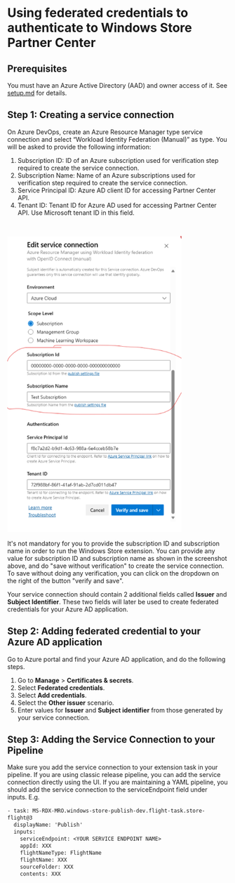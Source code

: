# Using federated credentials to authenticate to Windows Store Partner Center

## Prerequisites
You must have an Azure Active Directory (AAD) and owner access of it. See [setup.md](setup.md) for details.

## Step 1: Creating a service connection
On Azure DevOps, create an Azure Resource Manager type service connection and select “Workload Identity Federation (Manual)” as type. You will be asked to provide the following information:

1. Subscription ID: ID of an Azure subscription used for verification step required to create the service connection.
2. Subscription Name: Name of an Azure subscriptions used for verification step required to create the service connection.
3. Service Principal ID: Azure AD client ID for accessing Partner Center API. 
4. Tenant ID: Tenant ID for Azure AD used for accessing Partner Center API. Use Microsoft tenant ID in this field. 

<br />

![alt text](serviceconnection_wif.png)

It's not mandatory for you to provide the subscription ID and subscription name in order to run the Windows Store extension. You can provide any value for subscription ID and subscription name as shown in the screenshot above, and do "save without verification" to create the service connection. To save without doing any verification, you can click on the dropdown on the right of the button "verify and save".

Your service connection should contain 2 additional fields called **Issuer** and **Subject Identifier**. These two fields will later be used to create federated credentials for your Azure AD application.

## Step 2: Adding federated credential to your Azure AD application
Go to Azure portal and find your Azure AD application, and do the following steps.

1. Go to **Manage** > **Certificates & secrets**.
2. Select **Federated credentials**.
3. Select **Add credentials**.
4. Select the **Other issuer** scenario.
5. Enter values for **Issuer** and **Subject identifier** from those generated by your service connection.

## Step 3: Adding the Service Connection to your Pipeline
Make sure you add the service connection to your extension task in your pipeline. If you are using classic release pipeline, you can add the service connection directly using the UI. If you are maintaining a YAML pipeline, you should add the service connection to the serviceEndpoint field under inputs. E.g. 

```
- task: MS-RDX-MRO.windows-store-publish-dev.flight-task.store-flight@3
  displayName: 'Publish'
  inputs:
    serviceEndpoint: <YOUR SERVICE ENDPOINT NAME> 
    appId: XXX
    flightNameType: FlightName
    flightName: XXX
    sourceFolder: XXX
    contents: XXX
```